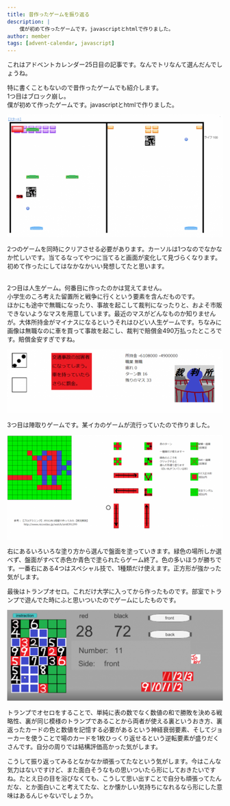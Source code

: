 ```yaml
---
title: 昔作ったゲームを振り返る
description: |
    僕が初めて作ったゲームです。javascriptとhtmlで作りました。
author: member
tags: [advent-calendar, javascript]
---
```

<!-- wp:paragraph -->
<p>これはアドベントカレンダー25日目の記事です。なんでトリなんて選んだんでしょうね。</p>
<!-- /wp:paragraph -->

<!-- wp:paragraph -->
<p>特に書くこともないので昔作ったゲームでも紹介します。<br>1つ目はブロック崩し。<br>僕が初めて作ったゲームです。javascriptとhtmlで作りました。</p>
<!-- /wp:paragraph -->

<!-- wp:image {"id":355,"sizeSlug":"large","linkDestination":"none"} -->
![](./353/blockbreak-1024x580.png)
<!-- /wp:image -->

<!-- wp:paragraph -->
<p>2つのゲームを同時にクリアさせる必要があります。カーソルは1つなのでなかなか忙しいです。当てるなってやつに当てると画面が変化して見づらくなります。初めて作ったにしてはなかなかいい発想してたと思います。</p>
<!-- /wp:paragraph -->

<!-- wp:paragraph -->
<p><br>2つ目は人生ゲーム。何番目に作ったのかは覚えてません。<br>小学生のころ考えた留置所と戦争に行くという要素を含んだものです。<br>ほかにも途中で無職になったり、事故を起こして裁判になったりと、およそ市販できないようなマスを用意しています。最近のマスがどんなものか知りませんが。大体所持金がマイナスになるというそれはひどい人生ゲームです。ちなみに画像は無職なのに車を買って事故を起こし、裁判で賠償金490万払ったところです。賠償金安すぎですね。</p>
<!-- /wp:paragraph -->

<!-- wp:image {"id":354,"sizeSlug":"large","linkDestination":"none"} -->
![](./353/lifegame-1024x304.png)
<!-- /wp:image -->

<!-- wp:paragraph -->
<p>3つ目は陣取りゲームです。某イカのゲームが流行っていたので作りました。</p>
<!-- /wp:paragraph -->

<!-- wp:image {"id":357,"sizeSlug":"large","linkDestination":"none"} -->
![](./353/splatoon-1-1024x496.png)
<!-- /wp:image -->

<!-- wp:paragraph -->
<p>右にあるいろいろな塗り方から選んで盤面を塗っていきます。緑色の場所しか選べず、盤面がすべて赤色か青色で塗られたらゲーム終了。色の多いほうが勝ちです。一番右にある4つはスペシャル技で、1種類だけ使えます。正方形が強かった気がします。</p>
<!-- /wp:paragraph -->

<!-- wp:paragraph -->
<p>最後はトランプオセロ。これだけ大学に入ってから作ったものです。部室でトランプで遊んでた時にふと思いついたのでゲームにしたものです。</p>
<!-- /wp:paragraph -->

<!-- wp:image {"id":358,"sizeSlug":"large","linkDestination":"none"} -->
![](./353/othello-1024x431.png)
<!-- /wp:image -->

<!-- wp:paragraph -->
<p>トランプでオセロをすることで、単純に表の数でなく数値の和で勝敗を決める戦略性、裏が同じ模様のトランプであることから両者が使える裏というおき方、裏返ったカードの色と数値を記憶する必要があるという神経衰弱要素、そしてジョーカーを使うことで場のカードを1枚ひっくり返せるという逆転要素が盛りだくさんです。自分の周りでは結構評価高かった気がします。</p>
<!-- /wp:paragraph -->

<!-- wp:paragraph -->
<p></p>
<!-- /wp:paragraph -->

<!-- wp:paragraph -->
<p>こうして振り返ってみるとなかなか頑張ってたなという気がします。今はこんな気力はないですけど、また面白そうなもの思いついたら形にしておきたいですね。たとえ日の目を浴びなくても、こうして思い出すことで自分も頑張ってたんだな、とか面白いこと考えてたな、とか懐かしい気持ちになれるなら形にした意味はあるんじゃないでしょうか。</p>
<!-- /wp:paragraph -->
